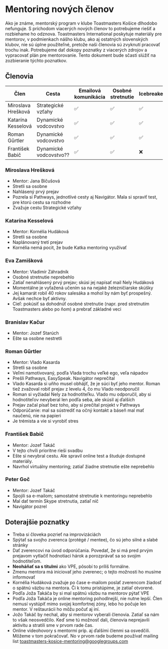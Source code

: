 # Mentoring nových členov

Ako je známe, mentorský program v klube Toastmasters Košice dlhodobo nefunguje. S príchodom viacerých nových členov to potrebujeme riešiť a rozbiehame ho odznova. Toastmasters International poskytuje materiály pre mentorov, v podmienkach nášho klubu, ako aj ostatných slovenských klubov, nie sú úplne použiteľné, pretože naši členovia sú zvyknutí pracovať trochu inak. Potrebujeme dať dokopy poznatky z viacerých zdrojov a vypracovať plán pre mentorovanie. Tento dokument bude sčasti slúžiť na zozbieranie týchto poznatkov.

## Členovia

| Člen | Cesta | Emailová komunikácia | Osobné stretnutie | Icebreaker | EasySpeak | Pathways | Online test |
|---|---|---|---|---|---|---|---|
| Miroslava Hrešková | Strategické vzťahy | ✅ | ✅ | ✅ | ✅ | ✅ | ✅ |
| Katarína Kesselová | Dynamické vodcovstvo | ✅ | ✅ | ✅ | ✅ | ✅ | ❓ |
| Roman Gűrtler | Dynamické vodcovstvo | ✅ | ✅ | ✅ | ✅ | ✅ | ❓ |
| František Babič | Dynamické vodcovstvo?? | ✅ | ✅ | ❌ | ✅ | ✅ | ✅ |

### Miroslava Hrešková
- Mentor: Jana Bičušová
- Stretli sa osobne
- Nahlásený prvý prejav
- Pozrela si Pathways, jednotlivé cesty aj Navigátor. Mala si spraviť test, pre ktorú cestu sa rozhodne
- Zvažuje cestu Strategické vzťahy

### Katarína Kesselová
- Mentor: Kornélia Hudáková
- Stretli sa osobne
- Naplánovaný tretí prejav
- Kornélia nemá pocit, že bude Katka mentoring využívať

### Eva Zamišková
- Mentor: Vladimír Záhradník
- Osobné stretnutie neprebehlo
- Zatiaľ nenahlásený prvý prejav; skúsi jej napísať mail Nely Hudáková
- Momentálne je vyťažená učením sa na nejaké železničiarske skúšky
- Jej kamarát robil 40 rokov salesáka a mohol by nám byť prospešný. Avšak nechce byť aktívny.
- Cieľ: pokúsiť sa dohodnúť osobné stretnutie (napr. pred stretnutím Toastmasters alebo po ňom) a prebrať základné veci

### Branislav Kačur
- Mentor: Jozef Starúch
- Ešte sa osobne nestretli

### Roman Gűrtler
- Mentor: Vlado Kasarda
- Stretli sa osobne
- Veľmi namotivovaný, podľa Vlada trochu veľké ego, veľa nápadov
- Prešli Pathways, EasySpeak. Navigátor neprečítal
- Vlado Kasarda si uňho musel obhájiť, že je súci byť jeho mentor. Roman tiež zvažoval robiť prejav z levelu 4, čo mu Vlado neodporučil
- Roman si vyžiadal Nely za hodnotiteľku. Vlado mu odporučil, aby si hodnotiteľov nevyberal len podľa seba, ale skúsil aj ďalších
- Prejav začal písať bez toho, aby si prečítal projekt v Pathways
- Odporúčanie: mal sa sústrediť na očný kontakt a báseň mal mať naučenú, nie na papieri
- Je trémista a vie si vyrobiť stres

### František Babič
- Mentor: Jozef Takáč
- V tejto chvíli prioritne rieši svadbu
- Ešte si nevybral cestu. Ale spravil online test a študuje dostupné materiály.
- Navrhol virtuálny mentoring; zatiaľ žiadne stretnutie ešte neprebehlo

### Peter Goč
- Mentor: Jozef Takáč
- Spojili sa e-mailom; samostatné stretnutie k mentoringu neprebehlo
- Mal dať termín Skype stretnutia, zatiaľ nič
- Navigátor pozrel

## Doterajšie poznatky
- Treba si človeka pozrieť na improvizáciách
- Spýtať sa svojho zverenca (protégé / mentee), čo sú jeho silné a slabé stránky
- Dať zverencovi na úvod odporúčania. Povedať, že si má pred prvým prejavom vytlačiť hodnotiaci hárok a porozprávať sa so svojim hodnotiteľom.
- **Neoháňať sa s titulmi** ako VPE, pôsobí to príliš formálne.
- Zmenu mentora má iniciovať jeho zverenec; o tejto možnosti ho musíme informovať
- Kornélia Hudáková zvažuje po čase e-mailom poslať zverencom žiadosť o spätnú väzbu na mentora. Či k tomu pristúpime, je zatiaľ otvorené.
- Podľa Joža Takáča by si mal spätnú väzbu na mentorov pýtať VPE
- Podľa Joža Takáča je online mentoring pohodlnejší, nie nutne lepší. Člen nemusí vystúpiť mimo svojej komfortnej zóny, lebo ho počuje len mentor. V reštaurácii ho môžu počuť aj iní.
- Jožo Takáč by nechal, aby si mentorov vyberali členovia. Zatiaľ sa nám to však neosvedčilo. Keď sme tú možnosť dali, členovia neprejavili aktivitu a stratili sme v prvom rade čas.
- Online videohovory s mentormi príp. aj ďalšími členmi sa osvedčili. Môžeme v tom pokračovať. No v prvom rade budeme používať mailing list toastmasters-kosice-mentoring@googlegroups.com
